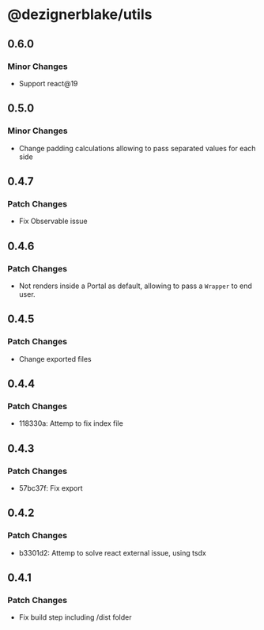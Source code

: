 # @dezignerblake/utils

## 0.6.0

### Minor Changes

- Support react@19

## 0.5.0

### Minor Changes

- Change padding calculations allowing to pass separated values for each side

## 0.4.7

### Patch Changes

- Fix Observable issue

## 0.4.6

### Patch Changes

- Not renders inside a Portal as default, allowing to pass a `Wrapper` to end user.

## 0.4.5

### Patch Changes

- Change exported files

## 0.4.4

### Patch Changes

- 118330a: Attemp to fix index file

## 0.4.3

### Patch Changes

- 57bc37f: Fix export

## 0.4.2

### Patch Changes

- b3301d2: Attemp to solve react external issue, using tsdx

## 0.4.1

### Patch Changes

- Fix build step including /dist folder
